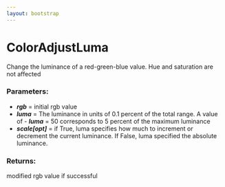 ```yaml
---
layout: bootstrap
---
```


# ColorAdjustLuma

Change the luminance of a red-green-blue value. Hue and saturation are
        not affected
          

### Parameters:

- ***rgb*** = initial rgb value
- ***luma*** = The luminance in units of 0.1 percent of the total range. A
    value of - ***luma*** = 50 corresponds to 5 percent of the maximum luminance
- ***scale[opt]*** = if True, luma specifies how much to increment or decrement the
    current luminance. If False, luma specified the absolute luminance.
        

### Returns:


modified rgb value if successful
        


